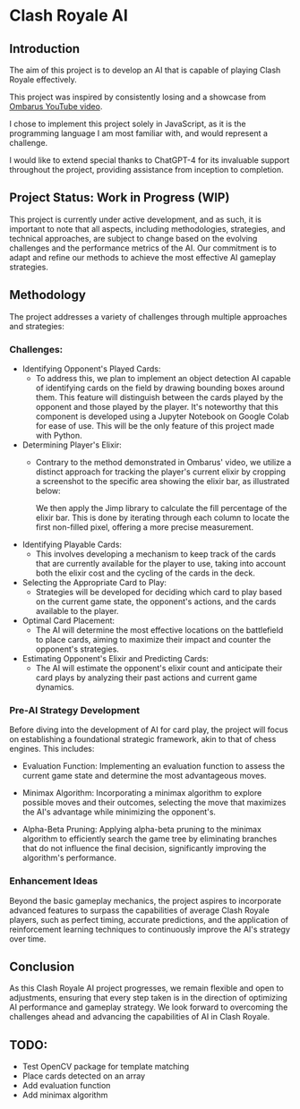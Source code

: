 # Clash Royale AI
## Introduction
The aim of this project is to develop an AI that is capable of playing Clash Royale effectively.

This project was inspired by consistently losing and a showcase from [Ombarus YouTube video](https://www.youtube.com/watch?v=Q4cVkUFjvCo).

I chose to implement this project solely in JavaScript, as it is the programming language I am most familiar with, and would represent a challenge.

I would like to extend special thanks to ChatGPT-4 for its invaluable support throughout the project, providing assistance from inception to completion.
## Project Status: Work in Progress (WIP)
This project is currently under active development, and as such, it is important to note that all aspects, including methodologies, strategies, and technical approaches, are subject to change based on the evolving challenges and the performance metrics of the AI. Our commitment is to adapt and refine our methods to achieve the most effective AI gameplay strategies.

## Methodology
The project addresses a variety of challenges through multiple approaches and strategies:

### Challenges:
- Identifying Opponent's Played Cards:
    - To address this, we plan to implement an object detection AI capable of identifying cards on the field by drawing bounding boxes around them. This feature will distinguish between the cards played by the opponent and those played by the player. It's noteworthy that this component is developed using a Jupyter Notebook on Google Colab for ease of use. This will be the only feature of this project made with Python.
- Determining Player's Elixir:
    - Contrary to the method demonstrated in Ombarus' video, we utilize a distinct approach for tracking the player's current elixir by cropping a screenshot to the specific area showing the elixir bar, as illustrated below:

        We then apply the Jimp library to calculate the fill percentage of the elixir bar. This is done by iterating through each column to locate the first non-filled pixel, offering a more precise measurement.
- Identifying Playable Cards:
    - This involves developing a mechanism to keep track of the cards that are currently available for the player to use, taking into account both the elixir cost and the cycling of the cards in the deck.
- Selecting the Appropriate Card to Play:
    - Strategies will be developed for deciding which card to play based on the current game state, the opponent's actions, and the cards available to the player. 
- Optimal Card Placement:
    - The AI will determine the most effective locations on the battlefield to place cards, aiming to maximize their impact and counter the opponent's strategies.
- Estimating Opponent's Elixir and Predicting Cards:
    - The AI will estimate the opponent's elixir count and anticipate their card plays by analyzing their past actions and current game dynamics. 

### Pre-AI Strategy Development
Before diving into the development of AI for card play, the project will focus on establishing a foundational strategic framework, akin to that of chess engines. This includes:
- Evaluation Function: Implementing an evaluation function to assess the current game state and determine the most advantageous moves.

- Minimax Algorithm: Incorporating a minimax algorithm to explore possible moves and their outcomes, selecting the move that maximizes the AI's advantage while minimizing the opponent's.

- Alpha-Beta Pruning: Applying alpha-beta pruning to the minimax algorithm to efficiently search the game tree by eliminating branches that do not influence the final decision, significantly improving the algorithm's performance.

### Enhancement Ideas
Beyond the basic gameplay mechanics, the project aspires to incorporate advanced features to surpass the capabilities of average Clash Royale players, such as perfect timing, accurate predictions, and the application of reinforcement learning techniques to continuously improve the AI's strategy over time.

## Conclusion
As this Clash Royale AI project progresses, we remain flexible and open to adjustments, ensuring that every step taken is in the direction of optimizing AI performance and gameplay strategy. We look forward to overcoming the challenges ahead and advancing the capabilities of AI in Clash Royale.

## TODO:
- Test OpenCV package for template matching
- Place cards detected on an array 
- Add evaluation function
- Add minimax algorithm
